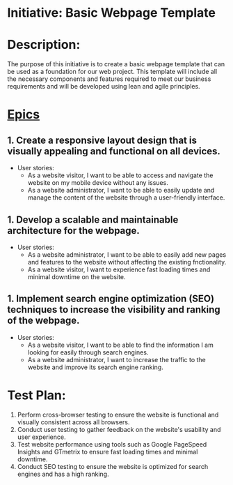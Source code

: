 # Initiative: Basic Webpage Template

# Description:
The purpose of this initiative is to create a basic webpage template that can be used as a foundation for our web project. This template will include all the necessary components and features required to meet our business requirements and will be developed using lean and agile principles.

# [Epics](../../templates/theme/initiatives/epics/epic_template.md)
## 1. Create a responsive layout design that is visually appealing and functional on all devices.
* User stories:
    - As a website visitor, I want to be able to access and navigate the website on my mobile device without any issues.
    - As a website administrator, I want to be able to easily update and manage the content of the website through a user-friendly interface.
## 1. Develop a scalable and maintainable architecture for the webpage.
* User stories:
    - As a website administrator, I want to be able to easily add new pages and features to the website without affecting the existing fnctionality.
    - As a website visitor, I want to experience fast loading times and minimal downtime on the website.
## 1. Implement search engine optimization (SEO) techniques to increase the visibility and ranking of the webpage.

* User stories:
    - As a website visitor, I want to be able to find the information I am looking for easily through search engines.
    - As a website administrator, I want to increase the traffic to the website and improve its search engine ranking.
# Test Plan:

1. Perform cross-browser testing to ensure the website is functional and visually consistent across all browsers.
1. Conduct user testing to gather feedback on the website's usability and user experience.
1. Test website performance using tools such as Google PageSpeed Insights and GTmetrix to ensure fast loading times and minimal downtime.
1. Conduct SEO testing to ensure the website is optimized for search engines and has a high ranking.
